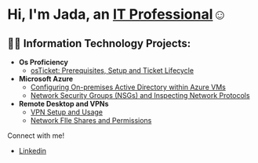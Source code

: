 <h1>Hi, I'm Jada, an <a href="https://linkedin.com/in/Josh">IT Professional</a>☺</h1>

<h2>👨‍💻 Information Technology Projects:</h2>

- <b>Os Proficiency</b>
  - [osTicket: Prerequisites, Setup and Ticket Lifecycle](https://github.com/jsmcoleman/osticket-prereqs)
- <b>Microsoft Azure</b>
  - [Configuring On-premises Active Directory within Azure VMs](https://github.com/joshmadakorcc/configure-ad)
  - [Network Security Groups (NSGs) and Inspecting Network Protocols](https://github.com/joshmadakorcc/azure-network-protocols)
- <b> Remote Desktop and VPNs </b>
  - [VPN Setup and Usage](https://github.com/jsmcoleman/osticket-prereqs)
  - [Network FIle Shares and Permissions](https://github.com/jsmcoleman/osticket-prereqs)

Connect with me!
 
- [Linkedin](www.linkedin.com/in/jada-coleman)


